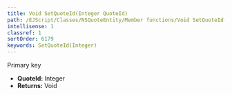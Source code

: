 ```yaml
---
title: Void SetQuoteId(Integer QuoteId)
path: /EJScript/Classes/NSQuoteEntity/Member functions/Void SetQuoteId(Integer p_0)
intellisense: 1
classref: 1
sortOrder: 6179
keywords: SetQuoteId(Integer)
---
```



Primary key



* **QuoteId:** Integer
* **Returns:** Void


